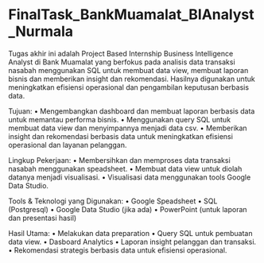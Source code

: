 # FinalTask_BankMuamalat_BIAnalyst_Nurmala
Tugas akhir ini adalah Project Based Internship Business Intelligence Analyst di Bank Muamalat yang berfokus pada analisis data transaksi nasabah menggunakan SQL untuk membuat data view, membuat laporan bisnis dan memberikan insight dan rekomendasi. Hasilnya digunakan untuk meningkatkan efisiensi operasional dan pengambilan keputusan berbasis data.

Tujuan:
• Mengembangkan dashboard dan membuat laporan berbasis data untuk memantau performa bisnis.
• Menggunakan query SQL untuk membuat data view dan menyimpannya menjadi data csv.
• Memberikan insight dan rekomendasi berbasis data untuk meningkatkan efisiensi operasional dan layanan pelanggan.

Lingkup Pekerjaan:
• Membersihkan dan memproses data transaksi nasabah menggunakan speadsheet.
• Membuat data view untuk diolah datanya menjadi visualisasi.
• Visualisasi data menggunakan tools Google Data Studio.

Tools & Teknologi yang Digunakan:
• Google Speadsheet
• SQL (Postgresql) 
• Google Data Studio (jika ada)
• PowerPoint (untuk laporan dan presentasi hasil)

Hasil Utama:
• Melakukan data preparation 
• Query SQL untuk pembuatan data view.
• Dasboard Analytics 
• Laporan insight pelanggan dan transaksi.
• Rekomendasi strategis berbasis data untuk efisiensi operasional.
